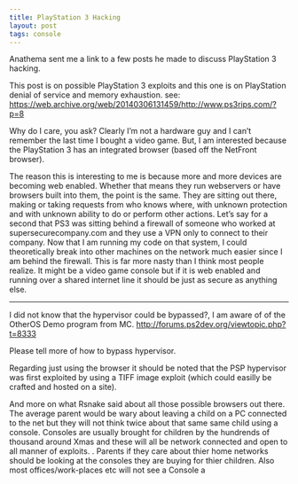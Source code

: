 ```yaml
---
title: PlayStation 3 Hacking
layout: post
tags: console
---
```


Anathema sent me a link to a few posts he made to discuss PlayStation 3 hacking. 

This post is on possible PlayStation 3 exploits and this one is on PlayStation denial of service and memory exhaustion. see: https://web.archive.org/web/20140306131459/http://www.ps3rips.com/?p=8

Why do I care, you ask? Clearly I’m not a hardware guy and I can’t remember the last time I bought a video game. But, I am interested because the PlayStation 3 has an integrated browser (based off the NetFront browser).

The reason this is interesting to me is because more and more devices are becoming web enabled. Whether that means they run webservers or have browsers built into them, the point is the same. They are sitting out there, making or taking requests from who knows where, with unknown protection and with unknown ability to do or perform other actions. Let’s say for a second that PS3 was sitting behind a firewall of someone who worked at supersecurecompany.com and they use a VPN only to connect to their company. Now that I am running my code on that system, I could theoretically break into other machines on the network much easier since I am behind the firewall. This is far more nasty than I think most people realize. It might be a video game console but if it is web enabled and running over a shared internet line it should be just as secure as anything else.

---

I did not know that the hypervisor could be bypassed?, I am aware of of the OtherOS Demo program from MC.
http://forums.ps2dev.org/viewtopic.php?t=8333

Please tell more of how to bypass hypervisor.

Regarding just using the browser it should be noted that the PSP hypervisor was first exploited by using a TIFF image exploit (which could easilly be crafted and hosted on a site).

And more on what Rsnake said about all those possible browsers out there.
The average parent would be wary about leaving a child on a PC connected to the net but they will not think twice about that same same child using a console.
Consoles are usually brought for children by the hundrends of thousand around Xmas and these will all be network connected and open to all manner of exploits. .
Parents if they care about thier home networks should be looking at the consoles they are buying for thier children.
Also most offices/work-places etc will not see a Console a
